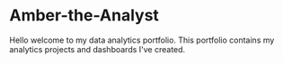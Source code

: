 # Amber-the-Analyst
Hello welcome to my data analytics portfolio. This portfolio contains my analytics projects and dashboards I've created.  
